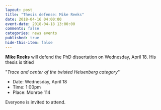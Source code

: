 ```yaml
---
layout: post
title: "Thesis defense: Mike Reeks"
date: 2018-04-16 04:00:00
event-date: 2018-04-18 13:00:00
comments: false
categories: news events
published: true
hide-this-item: false
---
```


**Mike Reeks** will defend the PhD dissertation on Wednesday, April 18. 
His thesis is titled 

"_Trace and center of the twisted Heisenberg category_"

- Date: Wednesday, April 18
- Time: 1:00pm
- Place: Monroe 114

Everyone is invited to attend.